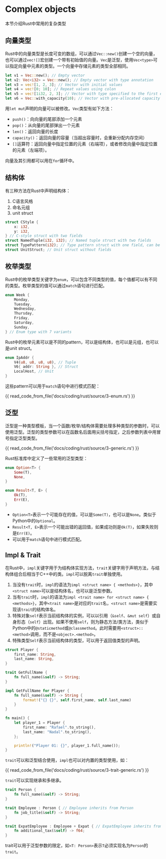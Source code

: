 # Complex objects

本节介绍Rust中常用的复杂类型

## 向量类型

Rust中的向量类型是长度可变的数组，可以通过`Vec::new()`创建一个空的向量，也可以通过`vec![]`宏创建一个带有初始值的向量。`Vec`是泛型，使用`Vec<type>`可以指定向量中元素的类型。一个向量中存储元素的类型全部相同。

```rust
let v1 = Vec::new(); // Empty vector
let v2: Vec<i32> = Vec::new(); // Empty vector with type annotation
let v3 = vec![1, 2, 3]; // Vector with initial values
let v4 = vec![0; 10]; // Repeat values using colon
let v5 = vec![1i32, 2, 3]; // Vector with type specified to the first element
let v6 = Vec::with_capacity(10); // Vector with pre-allocated capacity 10
```

用`let mut`声明的向量可以被修改。`Vec`类型有如下方法：

* `push()`：向向量的尾部添加一个元素
* `pop()`：从向量的尾部弹出一个元素
* `len()`：返回向量的长度
* `capacity()`：返回向量的容量（当超出容量时，会重新分配内存空间）
* `[]`运算符：返回向量中指定位置的元素（右端项），或者修改向量中指定位置的元素（左端项）。

向量及其引用都可以用在`for`循环中。

## 结构体

有三种方法在Rust中声明结构体：

1. C语言风格
2. 命名元组
3. unit struct

```rust
struct CStyle {
    x: i32,
    y: i32,
} // C-style struct with two fields
struct NamedTuple(i32, i32); // Named tuple struct with two fields
struct TypePattern(i32); // Type pattern struct with one field, can be used in `match` statement
struct UnitStruct; // Unit struct without fields
```

## 枚举类型

Rust中的枚举类型关键字为`enum`，可以包含不同类型的值，每个值都可以有不同的类型。枚举类型的值可以通过`match`语句进行匹配。

```rust
enum Week {
    Monday,
    Tuesday,
    Wednesday,
    Thursday,
    Friday,
    Saturday,
    Sunday,
} // Enum type with 7 variants
```

Rust中的枚举元素可以是不同的pattern，可以是结构体，也可以是元组，也可以是unit struct。

```rust
enum IpAddr {
    V4(u8, u8, u8, u8), // Tuple
    V6{ addr: String }, // Struct
    LocalHost, // Unit
}
```

这些pattern可以用于`match`语句中进行模式匹配：

{{ read_code_from_file('docs/coding/rust/source/3-enum.rs') }}

## 泛型

泛型是一种类型模板，当一个函数/枚举/结构体需要处理多种类型的参数时，可以使用泛型。泛型的类型参数可以在函数名后面用尖括号指定，之后参数列表中用冒号指定泛型类型。

{{ read_code_from_file('docs/coding/rust/source/3-generic.rs') }}

Rust标准库中定义了一些常用的泛型类型：

```rust
enum Option<T> {
    Some(T),
    None,
}

enum Result<T, E> {
    Ok(T),
    Err(E),
}
```

* `Option<T>`表示一个可能存在的值，可以是`Some(T)`，也可以是`None`。类似于Python中的`Optional`。
* `Result<T, E>`表示一个可能出错的返回值，如果成功则是`Ok(T)`，如果失败则是`Err(E)`。
* 可以用于`match`语句中进行模式匹配。

## Impl & Trait

在Rust中，`impl`关键字用于为结构体实现方法，`trait`关键字用于声明方法，与结构体组合后相当于C++中的类。`impl`可以脱离`trait`单独使用。

1. 当没有`trait`时，`impl`的语法为`impl <struct name> { <methods>}`，其中`<struct name>`可以是结构体名，也可以是泛型参数。
2. 当有`trait`时，`impl`的语法为`impl <trait name> for <struct name> { <methods>}`，其中`<trait name>`是对应的`trait`名，`<struct name>`是需要实现该`trait`的结构体名。
3. 特殊对象`self`表示当前结构体的实例，可以以引用（`&self`、`&mut self`）或自身形态（`self`）出现。如果不使用`self`，则为静态方法/类方法，类似于Python中的`@staticmethod`或`@classmethod`。此时需要用`<struct>::<method>`调用，而不是`<object>.<method>`。
4. 特殊类型`Self`表示当前结构体的类型，可以用于返回值类型的声明。

```rust
struct Player {
    first_name: String,
    last_name: String,
}

trait GetFullName {
    fn full_name(&self) -> String;
}

impl GetFullName for Player {
    fn full_name(&self) -> String {
        format!("{} {}", self.first_name, self.last_name)
    }
}

fn main() {
    let player_1 = Player {
        first_name: "Rafael".to_string(),
        last_name: "Nadal".to_string(),
    };

    println!("Player 01: {}", player_1.full_name());
}
```

`trait`可以和泛型结合使用，`impl`也可以对内置的类型使用，如：

{{ read_code_from_file('docs/coding/rust/source/3-trait-generic.rs') }}

`trait`可以实现继承和多继承。

```rust
trait Person {
    fn full_name(&self) -> String;
}

trait Employee : Person { // Employee inherits from Person
    fn job_title(&self) -> String;
}

trait ExpatEmployee : Employee + Expat { // ExpatEmployee inherits from Employee and Expat
    fn additional_tax(&self) -> f64;
}
```

trait可以用于泛型参数的限定，如`<T: Person>`表示`T`必须实现名为`Person`的`trait`。
